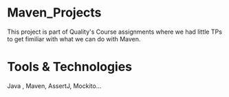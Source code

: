 # Maven_Projects

This project is part of Quality's Course assignments where we had little TPs to get fimiliar with what we can do with Maven.

# Tools & Technologies 

Java , Maven, AssertJ, Mockito...
